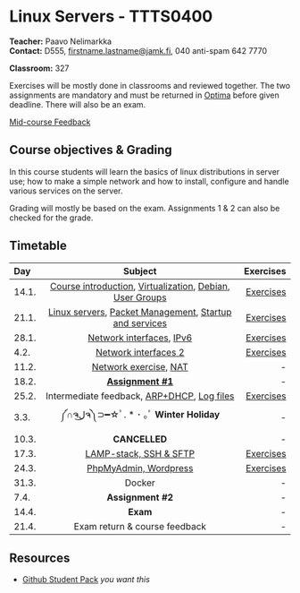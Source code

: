 # Linux Servers - TTTS0400

**Teacher:** Paavo Nelimarkka  
**Contact:** D555, firstname.lastname@jamk.fi, 040 anti-spam 642 7770  

**Classroom:** 327

Exercises will be mostly done in classrooms and reviewed together. The two assignments are mandatory and must be returned in [Optima](https://optima.jamk.fi/) before given deadline. There will also be an exam.

[Mid-course Feedback](https://github.com/JAMK-IT/TTTS0400-linux-servers/wiki/Mid-course-Feedback)

## Course objectives & Grading

In this course students will learn the basics of linux distributions in server use; how to make a simple network and how to install, configure and handle various services on the server.

Grading will mostly be based on the exam. Assignments 1 & 2 can also be checked for the grade.

## Timetable
| Day | Subject | Exercises |
|:--------|:----------:|-----:|
| 14.1. | [Course introduction](https://docs.google.com/presentation/d/1dyJju97IrH9Hi0RK5pFKysfahFsmkasNCl4Besg7yEE/edit?usp=sharing), [Virtualization](https://docs.google.com/presentation/d/1GMEvxJG4jjQcQ1-bolNhreHo0g1Dd5eG__T2KqyfQjY/edit?usp=sharing), [Debian](https://docs.google.com/presentation/d/1WaOiXPbdjOi__6paABBbmKaf3EchhHpkkPTdGp_bTrc/edit?usp=sharing), [User Groups](https://docs.google.com/presentation/d/1_Wqjat3eydFAVah7bxglho6Ev6yxoSd_8vMGu4lWs0Y/edit?usp=sharing) | [Exercises](https://docs.google.com/presentation/d/133cnZggnPU-vXdqfL3B86xzmS9T_DkYYDdNp5V888pI/edit?usp=sharing) |  
| 21.1. | [Linux servers](https://www.dropbox.com/s/bcbqw4pur5i5igv/Linux-palvelimena.pdf?dl=0), [Packet Management](https://www.dropbox.com/s/6i80i5ujbhtd1t1/Linux-Paketinhallinta.pdf?dl=0), [Startup and services](https://www.dropbox.com/s/nbi167b1ygdhk1k/K%C3%A4ynnistys%20ja%20palvelut.pdf?dl=0)| [Exercises](https://docs.google.com/presentation/d/14FfXoEJEllOKVnSlwujgxMRFOIAM94U20dGcuBAdRRU/edit?usp=sharing) |  
| 28.1. | [Network interfaces](https://www.dropbox.com/s/jlq9f9hgufp6r5m/Verkkorajapinnat1.pdf?dl=0), [IPv6](https://www.dropbox.com/s/4jfbrjs56pi8ntz/IPv6.pdf?dl=0) | [Exercises](https://github.com/JAMK-IT/TTTS0400-linux-servers/wiki/tehtavat-3) | 
| 4.2. | [Network interfaces 2](https://www.dropbox.com/s/rj0xbul9gysiyyj/Verkkorajapinnat2.pdf?dl=0) | [Exercises](https://github.com/JAMK-IT/TTTS0400-linux-servers/wiki/tehtavat-4) | 
| 11.2. | [Network exercise](https://github.com/JAMK-IT/TTTS0400-linux-servers/wiki/network-exercise), [NAT](https://www.dropbox.com/s/uy7x22k74tydxhw/NAT.pdf?dl=0) | - | 
| 18.2. | [**Assignment #1**](https://github.com/JAMK-IT/TTTS0400-linux-servers/wiki/Labra1) | - | 
| 25.2. | Intermediate feedback, [ARP+DHCP](https://www.dropbox.com/s/3tejzyd1phh5gdf/ARP-DHCP.pdf?dl=0), [Log files](https://www.dropbox.com/s/islav91wzetjf3j/Logit.pdf?dl=0) | [Exercises](https://github.com/JAMK-IT/TTTS0400-linux-servers/wiki/Exercises25_2) | 
| 3.3. | ༼∩ຈل͜ຈ༽⊃━☆ﾟ. * ･ ｡ﾟ **Winter Holiday** | - | 
| 10.3. | **CANCELLED** | - | 
| 17.3. | [LAMP-stack, SSH & SFTP](https://github.com/JAMK-IT/TTTS0400-linux-servers/wiki/lamp-sftp) | [Exercises](https://github.com/JAMK-IT/TTTS0400-linux-servers/wiki/lamp-sftp-exercises) | 
| 24.3. | [PhpMyAdmin, Wordpress](https://github.com/JAMK-IT/TTTS0400-linux-servers/wiki/phpmyadmin-wordpress) | [Exercises]() | 
| 31.3. | Docker | - | 
| 7.4. | **Assignment #2** | - | 
| 14.4. | **Exam** | - | 
| 21.4. | Exam return  & course feedback  | - | 

## Resources

- [Github Student Pack](https://education.github.com/pack) _you want this_
